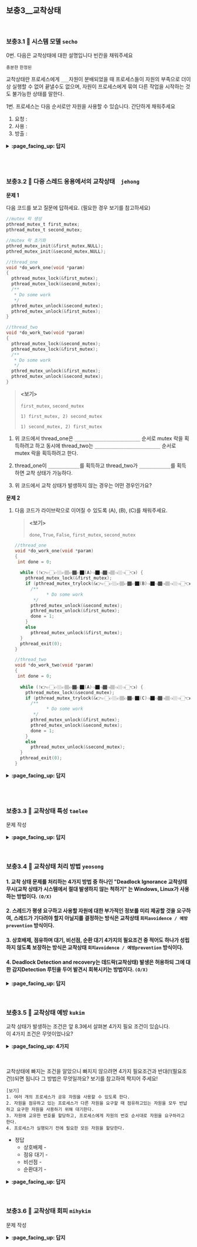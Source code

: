 ## 보충3__교착상태

<br>

### 보충3.1 :fallen_leaf:  시스템 모델 `secho`

0번.
다음은 교착상태에 대한 설명입니다 빈칸을 채워주세요

`충분한` `한정된`

교착상태란 프로세스에게 `___`자원이 분배되었을 때 프로세스들이 자원의 부족으로 더이상 실행할 수 없어 끝낼수도 없으며, 자원이 프로세스에게 묶여 다른 작업을 시작하는 것도 불가능한 상태를 말한다.


1번.
프로세스는 다음 순서로만 자원을 사용할 수 있습니다. 간단하게 채워주세요
1. 요청 :  
2. 사용 :
3. 방출 : 

<details>
<summary> <b> :page_facing_up: 답지 </b>  </summary>
<div markdown="1">

0번.
다음은 교착상태에 대한 설명입니다 빈칸을 채워주세요
`충분한` `한정된`
교착상태란 프로세스에게 `한정된`자원이 분배되었을 때 프로세스들이 자원의 부족으로 더이상 실행할 수 없어 끝낼수도 없으며, 자원이 프로세스에게 묶여 다른 작업을 시작하는 것도 불가능한 상태를 말한다.

1번.
프로세스는 다음 순서로만 자원을 사용할 수 있습니다. 간단하게 채워주세요
1. 요청 :  쓰레드의 자원 요청, 요청이 혀용되지 않으면 대기
2. 사용 : 자신의 임계구역에 접근해 작업을 수행함
3. 방출 :  자원 방출



</div>
</details>
<br><br>

<br>

### 보충3.2 :fallen_leaf:  다중 스레드 응용에서의 교착상태　`jehong`

**문제 1**

다음 코드를 보고 질문에 답하세요. (필요한 경우 보기를 참고하세요)

```c
//mutex 락 생성
pthread_mutex_t first_mutex;
pthread_mutex_t second_mutex;

//mutex 락 초기화
pthred_mutex_init(&first_mutex,NULL);
pthred_mutex_init(&second_mutex,NULL);

//thread_one
void *do_work_one(void *param)
{
  pthread_mutex_lock(&first_mutex);
  pthread_mutex_lock(&second_mutex);
  /**
   * Do some work
   */
  pthred_mutex_unlock(&second_mutex);
  pthred_mutex_unlock(&first_mutex);
}

//thread_two
void *do_work_two(void *param)
{
  pthread_mutex_lock(&second_mutex);
  pthread_mutex_lock(&first_mutex);
  /**
   * Do some work
   */
  pthred_mutex_unlock(&first_mutex);
  pthred_mutex_unlock(&second_mutex);
}
```

> **<보기>**
>
> `first_mutex`, `second_mutex`
>
> `1) first_mutex, 2) second_mutex`
>
> `1) second_mutex, 2) first_mutex`



1. 위 코드에서 thread_one은 `_________________________` 순서로 mutex 락을 획득하려고 하고 동시에 thread_two는 `_________________________` 순서로 mutex 락을 획득하려고 한다.

   

2. thread_one이 `____________`를 획득하고 thread_two가 `____________`를 획득하면 교착 상태가 가능하다.

   

3. 위 코드에서 교착 상태가 발생하지 않는 경우는 어떤 경우인가요?



**문제 2**

1. 다음 코드가 라이브락으로 이어질 수 있도록 (A), (B), (C)를 채워주세요.

   > **<보기>**
   >
   > `done`, `True`, `False`, `first_mutex`, `second_mutex`

   ```c
   //thread_one
   void *do_work_one(void *param)
   {
   	int done = 0;
     
     while (!👉👉🏻👉🏼👉🏽👉🏾👉🏿(A)👈🏿👈🏾👈🏽👈🏼👈🏻👈) {
       pthread_mutex_lock(&first_mutex);
       if (pthread_mutex_trylock(&👉👉🏻👉🏼👉🏽👉🏾👉🏿(B)👈🏿👈🏾👈🏽👈🏼👈🏻👈)) {
         /**
    		   * Do some work
          */
         pthred_mutex_unlock(&second_mutex);
         pthred_mutex_unlock(&first_mutex);
         done = 1;
       }
       else
         pthread_mutex_unlock(&first_mutex);
     }
     pthread_exit(0);
   }
   
   //thread_two
   void *do_work_two(void *param)
   {
   	int done = 0;
     
     while (!👉👉🏻👉🏼👉🏽👉🏾👉🏿(A)👈🏿👈🏾👈🏽👈🏼👈🏻👈) {
       pthread_mutex_lock(&second_mutex);
       if (pthread_mutex_trylock(&👉👉🏻👉🏼👉🏽👉🏾👉🏿(C)👈🏿👈🏾👈🏽👈🏼👈🏻👈)) {
         /**
    		   * Do some work
          */
         pthred_mutex_unlock(&first_mutex);
         pthred_mutex_unlock(&second_mutex);
         done = 1;
       }
       else
         pthread_mutex_unlock(&second_mutex);
     }
     pthread_exit(0);
   }
   ```





<details>
<summary> <b> :page_facing_up: 답지 </b>  </summary>
<div markdown="1">

**문제 1**

다음 코드를 보고 질문에 답하세요. (필요한 경우 보기를 참고하세요)

```c
//mutex 락 생성
pthread_mutex_t first_mutex;
pthread_mutex_t second_mutex;

//mutex 락 초기화
pthred_mutex_init(&first_mutex,NULL);
pthred_mutex_init(&second_mutex,NULL);

//thread_one
void *do_work_one(void *param)
{
  pthread_mutex_lock(&first_mutex);
  pthread_mutex_lock(&second_mutex);
  /**
   * Do some work
   */
  pthred_mutex_unlock(&second_mutex);
  pthred_mutex_unlock(&first_mutex);
}

//thread_two
void *do_work_two(void *param)
{
  pthread_mutex_lock(&second_mutex);
  pthread_mutex_lock(&first_mutex);
  /**
   * Do some work
   */
  pthred_mutex_unlock(&first_mutex);
  pthred_mutex_unlock(&second_mutex);
}
```

> **<보기>**
>
> `first_mutex`, `second_mutex`
>
> `1) first_mutex, 2) second_mutex`
>
> `1) second_mutex, 2) first_mutex`



1. 위 코드에서 thread_one은 `1) first_mutex, 2) second_mutex` 순서로 mutex 락을 획득하려고 하고 동시에 thread_two는 `1) second_mutex, 2) first_mutex` 순서로 mutex 락을 획득하려고 한다.

   

2. thread_one이 `first_mutex`를 획득하고 thread_two가 `second_mutex`를 획득하면 교착 상태가 가능하다.

   

3. 위 코드에서 교착 상태가 발생하지 않는 경우는 어떤 경우인가요?

   > **답**
   >
   > thread_two가 락을 획득하려고 시도하기 전에 **thread_one이** first_mutex와 second_mutex를 **획득하고 방출**할 수 있다면 교착 상태는 발생하지 않는다.



**문제 2**

1. 다음 코드가 라이브락으로 이어질 수 있도록 (A), (B), (C)를 채워주세요.

   > **<보기>**
   >
   > `done`, `True`, `False`, `first_mutex`, `second_mutex`

   > **답**
   >
   > (A) done
   >
   > (B) second_mutex
   >
   > (C) first_mutex

   ```c
   //thread_one
   void *do_work_one(void *param)
   {
   	int done = 0;
     
     while (!👉👉🏻👉🏼👉🏽👉🏾👉🏿(A)done👈🏿👈🏾👈🏽👈🏼👈🏻👈) {
       pthread_mutex_lock(&first_mutex);
       if (pthread_mutex_trylock(&👉👉🏻👉🏼👉🏽👉🏾👉🏿(B)second_mutex👈🏿👈🏾👈🏽👈🏼👈🏻👈)) {
         /**
    		   * Do some work
          */
         pthred_mutex_unlock(&second_mutex);
         pthred_mutex_unlock(&first_mutex);
         done = 1;
       }
       else
         pthread_mutex_unlock(&first_mutex);
     }
     pthread_exit(0);
   }
   
   //thread_two
   void *do_work_two(void *param)
   {
   	int done = 0;
     
     while (!👉👉🏻👉🏼👉🏽👉🏾👉🏿(A)done👈🏿👈🏾👈🏽👈🏼👈🏻👈) {
       pthread_mutex_lock(&second_mutex);
       if (pthread_mutex_trylock(&👉👉🏻👉🏼👉🏽👉🏾👉🏿(C)first_mutex👈🏿👈🏾👈🏽👈🏼👈🏻👈)) {
         /**
    		   * Do some work
          */
         pthred_mutex_unlock(&first_mutex);
         pthred_mutex_unlock(&second_mutex);
         done = 1;
       }
       else
         pthread_mutex_unlock(&second_mutex);
     }
     pthread_exit(0);
   }
   ```



</div>
</details>
<br><br>

<br>

### 보충3.3 :fallen_leaf:  교착상태 특성 `taelee`

문제 작성

<details>
<summary> <b> :page_facing_up: 답지 </b>  </summary>
<div markdown="1">


답지작성

</div>
</details>
<br><br>



### 보충3.4 :fallen_leaf:  교착상태 처리 방법 `yeosong`

#### 1. 교착 상태 문제를 처리하는 4가지 방법 중 하나인 "Deadlock Ignorance 교착상태 무시(교착 상태가 시스템에서 절대 발생하지 않는 척하기" 는 Windows, Linux가 사용하는 방법이다. `(O/X)` 

#### 2. 스레드가 평생 요구하고 사용할 자원에 대한 부가적인 정보를 미리 제공할 것을 요구하여, 스레드가 기다려야 할지 아닐지를 결정하는 방식은 교착상태 `회피avoidence / 예방prevention` 방식이다.

#### 3. 상호배제, 점유하며 대기, 비선점, 순환 대기 4가지의 필요조건 중 적어도 하나가 성립하지 않도록 보장하는 방식은 교착상태 `회피avoidence / 예방prevention` 방식이다.

#### 4. Deadlock Detection and recovery는 데드락(교착상태) 발생은 허용하되 그에 대한 감지Detection 루틴을 두어 발견시 회복시키는 방법이다. `(O/X)`

<details>
<summary> <b> :page_facing_up: 답지 </b>  </summary>
<div markdown="1">

#### 1. 교착 상태 문제를 처리하는 4가지 방법 중 하나인 "Deadlock Ignorance 교착상태 무시(교착 상태가 시스템에서 절대 발생하지 않는 척하기" 는 Windows, Linux가 사용하는 방법이다.`(O)` 
> O. 교착 상태가 드물게 발생하고, 무시가 다른 처리 방법과 비교해 비용이 적게 든다고 판단될 경우 이런 선택을 내릴 수도 있다.

#### 2. 스레드가 평생 요구하고 사용할 자원에 대한 부가적인 정보를 미리 제공할 것을 요구하여, 스레드가 기다려야 할지 아닐지를 결정하는 방식은 교착상태 `회피avoidence` 방식이다.

#### 3. 상호배제, 점유하며 대기, 비선점, 순환 대기 4가지의 필요조건 중 적어도 하나가 성립하지 않도록 보장하는 방식은 교착상태 `예방prevention` 방식이다.

#### 4. Deadlock Detection and recovery는 데드락(교착상태) 발생은 허용하되 그에 대한 감지Detection 루틴을 두어 발견시 회복시키는 방법이다. `(O)`


</div>
</details>
<br><br>

### 보충3.5 :fallen_leaf:  교착상태 예방 `kukim`

교착 상태가 발생하는 조건은 앞 8.3에서 살펴본 4가지 필요 조건이 있습니다.  
이 4가지 조건은 무엇이었나요?

<details>
<summary> <b> :page_facing_up: 4가지 </b>  </summary>
<div markdown="1">
  
네! 바로  
Mutual Exclusion(상호배제), Hold & Wait(점유 대기), No Preemption(비선점), Circular Wait(순환 대기) 입니다.  

</div>
</details>
<br><br>

교착상태에 빠지는 조건을 알았으니 빠지지 않으려면 4가지 필요조건과 반대(!(필요조건))되면 됩니다
그 방법은 무엇일까요? 보기를 참고하여 짝지어 주세요!

```
[보기]
1. 여러 개의 프로세스가 공유 자원을 사용할 수 있도록 한다.
2. 자원을 점유하고 있는 프로세스가 다른 자원을 요구할 때 점유하고있는 자원을 모두 반납하고 요구한 자원을 사용하기 위해 대기한다.
3. 자원에 교유한 번호를 할당하고, 프로세스에게 자원의 번호 순서대로 자원을 요구하라고 한다.
4. 프로세스가 실행되기 전에 필요한 모든 자원을 할당한다.
```
- 정답
  - 상호배제 - `  `
  - 점유 대기 - `  `
  - 비선점 - `  `
  - 순환대기 - `  `

<details>
<summary> <b> :page_facing_up: 답지 </b>  </summary>
<div markdown="1">

교착 상태가 발생하는 조건은 앞 8.3에서 살펴본 4가지 필요 조건이 있습니다.  
이 4가지 조건은 무엇이었나요?

<details>
<summary> <b> :page_facing_up: 4가지 </b>  </summary>
<div markdown="1">
  
네! 바로  
Mutual Exclusion(상호배제), Hold & Wait(점유 대기), No Preemption(비선점), Circular Wait(순환 대기) 입니다.  

</div>
</details>
<br><br>

교착상태에 빠지는 조건을 알았으니 빠지지 않으려면 4가지 필요조건과 반대(!(필요조건))되면 됩니다
그 방법은 무엇일까요? 보기를 참고하여 짝지어 주세요!

```
[보기]
1. 여러 개의 프로세스가 공유 자원을 사용할 수 있도록 한다.
2. 자원을 점유하고 있는 프로세스가 다른 자원을 요구할 때 점유하고있는 자원을 모두 반납하고 요구한 자원을 사용하기 위해 대기한다.
3. 자원에 교유한 번호를 할당하고, 프로세스에게 자원의 번호 순서대로 자원을 요구하라고 한다.
4. 프로세스가 실행되기 전에 필요한 모든 자원을 할당한다.
```
- 정답
  - 상호배제 - 1 
  - 점유 대기 - 4
  - 비선점 - 2
  - 순환대기 - 3


</div>
</details>
<br><br>

### 보충3.6 :fallen_leaf:  교착상태 회피 `mihykim`

문제 작성

<details>
<summary> <b> :page_facing_up: 답지 </b>  </summary>
<div markdown="1">


답지작성

</div>
</details>
<br><br>

